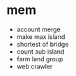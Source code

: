 # mem

- account merge
- make max island
- shortest of bridge
- count sub island
- farm land group
- web crawler
